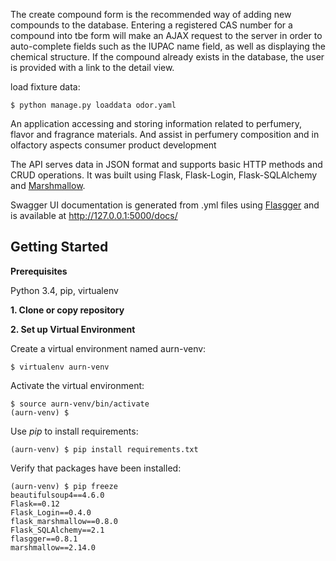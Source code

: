 
The create compound form is the recommended way of adding new compounds
to the database. Entering a registered CAS number for a
compound into tbe form will make an AJAX request to the server in order
to auto-complete fields such as the IUPAC name field, as well as displaying
the chemical structure. If the compound already exists in the database,
the user is provided with a link to the detail view.



load fixture data:

    $ python manage.py loaddata odor.yaml


An application
 accessing and storing information related to perfumery, flavor and
 fragrance materials. And assist in perfumery composition and in
 olfactory aspects consumer product development


The API serves data in JSON format and supports basic HTTP methods and CRUD operations. It was built using Flask, Flask-Login, Flask-SQLAlchemy and [Marshmallow](http://marshmallow.readthedocs.io/).

Swagger UI documentation is generated from .yml files using [Flasgger](https://github.com/rochacbruno/flasgger) and is available at http://127.0.0.1:5000/docs/

Getting Started
---------------

**Prerequisites**

Python 3.4, pip, virtualenv

**1. Clone or copy repository**

**2. Set up Virtual Environment**

Create a virtual environment named aurn-venv:

    $ virtualenv aurn-venv

Activate the virtual environment:

    $ source aurn-venv/bin/activate
    (aurn-venv) $

Use *pip* to install requirements:

    (aurn-venv) $ pip install requirements.txt

Verify that packages have been installed:

    (aurn-venv) $ pip freeze
    beautifulsoup4==4.6.0
    Flask==0.12
    Flask_Login==0.4.0
    flask_marshmallow==0.8.0
    Flask_SQLAlchemy==2.1
    flasgger==0.8.1
    marshmallow==2.14.0